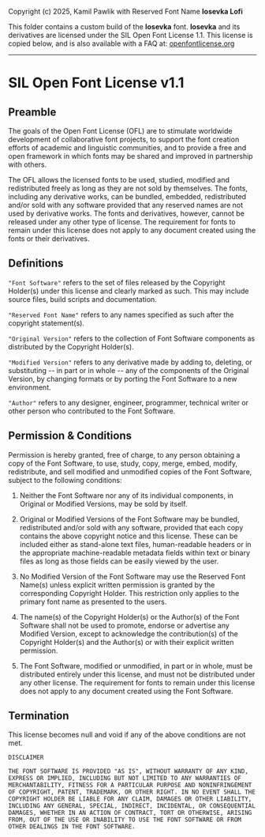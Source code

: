 Copyright (c) 2025, Kamil Pawlik with Reserved Font Name **Iosevka Lofi**

This folder contains a custom build of the **Iosevka** font. **Iosevka** and its
derivatives are licensed under the SIL Open Font License 1.1. This license is
copied below, and is also available with a FAQ at:
[openfontlicense.org](https://openfontlicense.org/)

---

# SIL Open Font License v1.1

## Preamble

The goals of the Open Font License (OFL) are to stimulate worldwide development
of collaborative font projects, to support the font creation efforts of academic
and linguistic communities, and to provide a free and open framework in which
fonts may be shared and improved in partnership with others.

The OFL allows the licensed fonts to be used, studied, modified and
redistributed freely as long as they are not sold by themselves. The fonts,
including any derivative works, can be bundled, embedded, redistributed and/or
sold with any software provided that any reserved names are not used by
derivative works. The fonts and derivatives, however, cannot be released under
any other type of license. The requirement for fonts to remain under this
license does not apply to any document created using the fonts or their
derivatives.

## Definitions

`"Font Software"` refers to the set of files released by the Copyright Holder(s)
under this license and clearly marked as such. This may include source files,
build scripts and documentation.

`"Reserved Font Name"` refers to any names specified as such after the copyright
statement(s).

`"Original Version"` refers to the collection of Font Software components as
distributed by the Copyright Holder(s).

`"Modified Version"` refers to any derivative made by adding to, deleting, or
substituting -- in part or in whole -- any of the components of the Original
Version, by changing formats or by porting the Font Software to a new
environment.

`"Author"` refers to any designer, engineer, programmer, technical writer or
other person who contributed to the Font Software.

## Permission & Conditions

Permission is hereby granted, free of charge, to any person obtaining a copy of
the Font Software, to use, study, copy, merge, embed, modify, redistribute, and
sell modified and unmodified copies of the Font Software, subject to the
following conditions:

1. Neither the Font Software nor any of its individual components, in Original
   or Modified Versions, may be sold by itself.

2. Original or Modified Versions of the Font Software may be bundled,
   redistributed and/or sold with any software, provided that each copy contains
   the above copyright notice and this license. These can be included either as
   stand-alone text files, human-readable headers or in the appropriate
   machine-readable metadata fields within text or binary files as long as those
   fields can be easily viewed by the user.

3. No Modified Version of the Font Software may use the Reserved Font Name(s)
   unless explicit written permission is granted by the corresponding Copyright
   Holder. This restriction only applies to the primary font name as presented
   to the users.

4. The name(s) of the Copyright Holder(s) or the Author(s) of the Font Software
   shall not be used to promote, endorse or advertise any Modified Version,
   except to acknowledge the contribution(s) of the Copyright Holder(s) and the
   Author(s) or with their explicit written permission.

5. The Font Software, modified or unmodified, in part or in whole, must be
   distributed entirely under this license, and must not be distributed under
   any other license. The requirement for fonts to remain under this license
   does not apply to any document created using the Font Software.

## Termination

This license becomes null and void if any of the above conditions are not met.

    DISCLAIMER

    THE FONT SOFTWARE IS PROVIDED "AS IS", WITHOUT WARRANTY OF ANY KIND,
    EXPRESS OR IMPLIED, INCLUDING BUT NOT LIMITED TO ANY WARRANTIES OF
    MERCHANTABILITY, FITNESS FOR A PARTICULAR PURPOSE AND NONINFRINGEMENT
    OF COPYRIGHT, PATENT, TRADEMARK, OR OTHER RIGHT. IN NO EVENT SHALL THE
    COPYRIGHT HOLDER BE LIABLE FOR ANY CLAIM, DAMAGES OR OTHER LIABILITY,
    INCLUDING ANY GENERAL, SPECIAL, INDIRECT, INCIDENTAL, OR CONSEQUENTIAL
    DAMAGES, WHETHER IN AN ACTION OF CONTRACT, TORT OR OTHERWISE, ARISING
    FROM, OUT OF THE USE OR INABILITY TO USE THE FONT SOFTWARE OR FROM
    OTHER DEALINGS IN THE FONT SOFTWARE.
